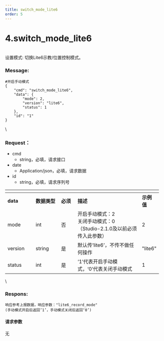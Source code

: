 ```yaml
---
title: switch_mode_lite6
order: 5
---
```

# 4.switch\_mode\_lite6
\
设置模式:
切换Lite6示教/位置控制模式。
### Message:   
```
#开启手动模式
{
    "cmd": "switch_mode_lite6",
    "data": {
        "mode": 2,
        "version": "lite6",
        "status": 1
    },
    "id": "1"
}
```
\
### Request：  
* cmd
  * string，必填，请求接口
* date
  * Application/json，必填，请求数据
* id
  * string，必填，请求序列号

<table data-header-hidden><thead><tr><th width="102"></th><th width="97"></th><th width="65"></th><th width="343"></th><th></th></tr></thead><tbody><tr><td><strong>data</strong></td><td><strong>数据类型</strong></td><td><strong>必须</strong></td><td><strong>描述</strong></td><td><strong>示例值</strong></td></tr><tr><td>mode</td><td>int</td><td>否</td><td>开启手动模式：2<br>关闭手动模式：0<br>（Studio-2.1.0及以前必须传入此参数）</td><td>2</td></tr><tr><td>version</td><td>string</td><td>是</td><td>默认传’lite6’，不传不做任何操作</td><td>"lite6"</td></tr><tr><td>status</td><td>int</td><td>是</td><td>‘1’代表开启手动模式，‘0’代表关闭手动模式</td><td>1</td></tr></tbody></table>
\

### Respons:  
```
响应参考上报数据，响应参数："lite6_record_mode"
(手动模式开启后返回’1’，手动模式关闭后返回‘0’)
```
#### 请求参数
无
